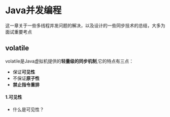 # Java并发编程
这一章关于一些多线程并发问题的解决，以及设计的一些同步技术的总结，大多为面试重要考点
## volatile
volatile是Java虚拟机提供的**轻量级的同步机制**,它的特点有三点：
* 保证**可见性**
* 不保证**原子性**
* **禁止指令重排**
#### 1.可见性
* 什么是可见性？
